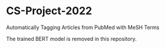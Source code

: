 # CS-Project-2022
Automatically Tagging Articles from PubMed with MeSH Terms

The trained BERT model is removed in this repository.
